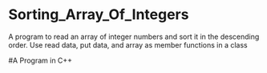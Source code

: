 # Sorting_Array_Of_Integers
A program to read an array of integer numbers and sort it in the descending order. Use read data, put  data, and array as member functions in a class

#A Program in C++
